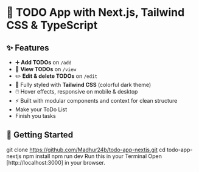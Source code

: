 # 🚀 TODO App with Next.js, Tailwind CSS & TypeScript


## ✨ Features
- ➕ **Add TODOs** on `/add`
- 👀 **View TODOs** on `/view`
- ✏️ **Edit & delete TODOs** on `/edit`
- 🎨 Fully styled with **Tailwind CSS** (colorful dark theme)
- 🖱️ Hover effects, responsive on mobile & desktop
- ⚡ Built with modular components and context for clean structure
- Make your ToDo List
- Finish you tasks
## 🚀 Getting Started
git clone https://github.com/Madhur24b/todo-app-nextjs.git
cd todo-app-nextjs
npm install
npm run dev
Run this in your Terminal
Open [http://localhost:3000] in your browser.
